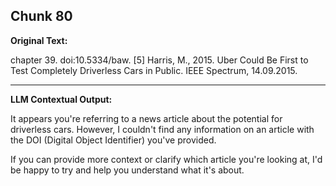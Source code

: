 ## Chunk 80

**Original Text:**

chapter 39. doi:10.5334/baw. [5] Harris, M., 2015. Uber Could Be First to Test Completely Driverless Cars in Public. IEEE Spectrum,
14.09.2015.

---

**LLM Contextual Output:**

It appears you're referring to a news article about the potential for driverless cars. However, I couldn't find any information on an article with the DOI (Digital Object Identifier) you've provided.

If you can provide more context or clarify which article you're looking at, I'd be happy to try and help you understand what it's about.

